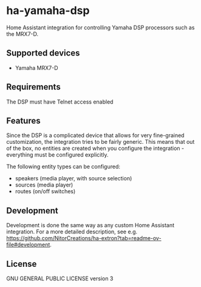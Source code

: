 # ha-yamaha-dsp

Home Assistant integration for controlling Yamaha DSP processors such as the MRX7-D.

## Supported devices

* Yamaha MRX7-D

## Requirements

The DSP must have Telnet access enabled

## Features

Since the DSP is a complicated device that allows for very fine-grained customization, the 
integration tries to be fairly generic. This means that out of the box, no entities are created 
when you configure the integration - everything must be configured explicitly.

The following entity types can be configured:

* speakers (media player, with source selection)
* sources (media player)
* routes (on/off switches)

## Development

Development is done the same way as any custom Home Assistant integration. For a more detailed description, see 
e.g. https://github.com/NitorCreations/ha-extron?tab=readme-ov-file#development.

## License

GNU GENERAL PUBLIC LICENSE version 3
